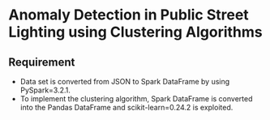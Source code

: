 # Anomaly Detection in Public Street Lighting using Clustering Algorithms
## Requirement
- Data set is converted from JSON to Spark DataFrame by using PySpark=3.2.1.
- To implement the clustering algorithm, Spark DataFrame is converted into the Pandas DataFrame and scikit-learn=0.24.2 is exploited.

